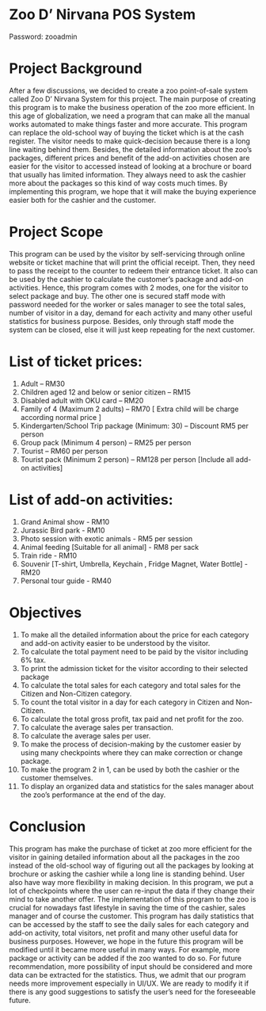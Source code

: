# Zoo D’ Nirvana POS System
Password: zooadmin

# Project Background
After a few discussions, we decided to create a zoo point-of-sale system called Zoo D’ Nirvana System for this project. The main purpose of creating this program is to make the business operation of the zoo more efficient.
In this age of globalization, we need a program that can make all the manual works automated to make things faster and more accurate. This program can replace the old-school way of buying the ticket which is at the cash register. The visitor needs to make quick-decision because there is a long line waiting behind them.
Besides, the detailed information about the zoo’s packages, different prices and benefit of the add-on activities chosen are easier for the visitor to accessed instead of looking at a brochure or board that usually has limited information. They always need to ask the cashier more about the packages so this kind of way costs much times.
By implementing this program, we hope that it will make the buying experience easier both for the cashier and the customer.

# Project Scope
This program can be used by the visitor by self-servicing through online website or ticket machine that will print the official receipt. Then, they need to pass the receipt to the counter to redeem their entrance ticket.
It also can be used by the cashier to calculate the customer’s package and add-on activities. Hence, this program comes with 2 modes, one for the visitor to select package and buy. The other one is secured staff mode with password needed for the worker or sales manager to see the total sales, number of visitor in a day, demand for each activity and many other useful statistics for business purpose. Besides, only through staff mode the system can be closed, else it will just keep repeating for the next customer.

# List of ticket prices:
1.	Adult – RM30
2.	Children aged 12 and below or senior citizen – RM15
3.	Disabled adult with OKU card – RM20
4.	Family of 4 (Maximum 2 adults) – RM70 [ Extra child will be charge according normal price ]
5.	Kindergarten/School Trip package (Minimum: 30) – Discount RM5 per person
6.	Group pack (Minimum 4 person) – RM25 per person
7.	Tourist – RM60 per person
8.	Tourist pack (Minimum 2 person) – RM128 per person [Include all add-on activities]

# List of add-on activities:
1.	Grand Animal show - RM10
2.	Jurassic Bird park - RM10
3.	Photo session with exotic animals - RM5 per session
4.	Animal feeding [Suitable for all animal] - RM8 per sack
5.	Train ride - RM10
6.	Souvenir [T-shirt, Umbrella, Keychain , Fridge Magnet, Water Bottle] - RM20
7.	Personal tour guide - RM40

# Objectives
1.	To make all the detailed information about the price for each category and add-on activity easier to be understood by the visitor.
2.	To calculate the total payment need to be paid by the visitor including 6% tax.
3.	To print the admission ticket for the visitor according to their selected package
4.	To calculate the total sales for each category and total sales for the Citizen and Non-Citizen category.
5.	To count the total visitor in a day for each category in Citizen and Non-Citizen.
6.	To calculate the total gross profit, tax paid and net profit for the zoo.
7.	To calculate the average sales per transaction.
8.	To calculate the average sales per user.
9.	To make the process of decision-making by the customer easier by using many checkpoints where they can make correction or change package.
10.	To make the program 2 in 1, can be used by both the cashier or the customer themselves.
11.	To display an organized data and statistics for the sales manager about the zoo’s performance at the end of the day.

# Conclusion
This program has make the purchase of ticket at zoo more efficient for the visitor in gaining detailed information about all the packages in the zoo instead of the old-school way of figuring out all the packages by looking at brochure or asking the cashier while a long line is standing behind. User also have way more flexibility in making decision. In this program, we put a lot of checkpoints where the user can re-input the data if they change their mind to take another offer. The implementation of this program to the zoo is crucial for nowadays fast lifestyle in saving the time of the cashier, sales manager and of course the customer. This program has daily statistics that can be accessed by the staff to see the daily sales for each category and add-on activity, total visitors, net profit and many other useful data for business purposes.
However, we hope in the future this program will be modified until it became more useful in many ways. For example, more package or activity can be added if the zoo wanted to do so. For future recommendation, more possibility of input should be considered and more data can be extracted for the statistics. Thus, we admit that our program needs more improvement especially in UI/UX. We are ready to modify it if there is any good suggestions to satisfy the user’s need for the foreseeable future.

